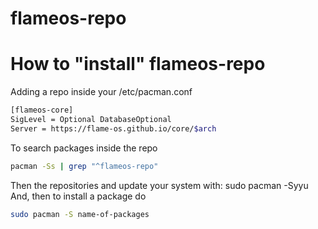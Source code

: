 # flameos-repo

# How to "install" flameos-repo
Adding a repo inside your /etc/pacman.conf
```bash
[flameos-core]
SigLevel = Optional DatabaseOptional
Server = https://flame-os.github.io/core/$arch
```

To search packages inside the repo
``` bash
pacman -Ss | grep "^flameos-repo"
```

Then the repositories and update your system with: sudo pacman -Syyu
And, then to install a package do 
```bash
sudo pacman -S name-of-packages
```
